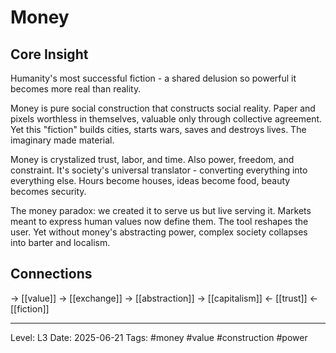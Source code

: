 # Money

## Core Insight
Humanity's most successful fiction - a shared delusion so powerful it becomes more real than reality.

Money is pure social construction that constructs social reality. Paper and pixels worthless in themselves, valuable only through collective agreement. Yet this "fiction" builds cities, starts wars, saves and destroys lives. The imaginary made material.

Money is crystalized trust, labor, and time. Also power, freedom, and constraint. It's society's universal translator - converting everything into everything else. Hours become houses, ideas become food, beauty becomes security.

The money paradox: we created it to serve us but live serving it. Markets meant to express human values now define them. The tool reshapes the user. Yet without money's abstracting power, complex society collapses into barter and localism.

## Connections
→ [[value]]
→ [[exchange]]
→ [[abstraction]]
→ [[capitalism]]
← [[trust]]
← [[fiction]]

---
Level: L3
Date: 2025-06-21
Tags: #money #value #construction #power